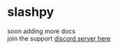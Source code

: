 # slashpy 
soon adding more docs<br>
join the support  [discord server here](https://discord.gg/3ScShZrZUT)


